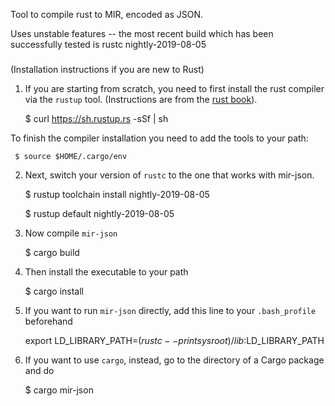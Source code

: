 Tool to compile rust to MIR, encoded as JSON.

Uses unstable features -- the most recent build which has been
successfully tested is rustc nightly-2019-08-05

#####

(Installation instructions if you are new to Rust)

1. If you are starting from scratch, you need to first install the rust
compiler via the `rustup` tool. (Instructions are from the [rust
book](https://doc.rust-lang.org/book/2018-edition/ch01-01-installation.html)).

     $ curl https://sh.rustup.rs -sSf | sh

To finish the compiler installation you need to add the tools to your path:

     $ source $HOME/.cargo/env

2. Next, switch your version of `rustc` to the one that works with mir-json.

     $ rustup toolchain install nightly-2019-08-05

     $ rustup default nightly-2019-08-05

3. Now compile `mir-json`

     $ cargo build

4. Then install the executable to your path

     $ cargo install

5. If you want to run `mir-json` directly, add this line to your
`.bash_profile` beforehand

     export LD_LIBRARY_PATH=$(rustc --print sysroot)/lib:$LD_LIBRARY_PATH

6. If you want to use `cargo`, instead, go to the directory of a Cargo
package and do

     $ cargo mir-json
